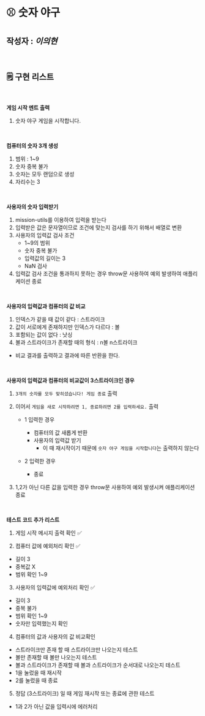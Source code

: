 # ⚾️ 숫자 야구

## 작성자 : _이의현_

<br>
   
## 🗒 구현 리스트

<br>

**게임 시작 멘트 출력**

1.  숫자 야구 게임을 시작합니다.

<br>

**컴퓨터의 숫자 3개 생성**

1. 범위 : 1~9
2. 숫자 중복 불가
3. 숫자는 모두 랜덤으로 생성
4. 자리수는 3

<br>

**사용자의 숫자 입력받기**

1. mission-utils를 이용하여 입력을 받는다
2. 입력받은 값은 문자열이므로 조건에 맞는지 검사를 하기 위해서 배열로 변환
3. 사용자의 입력값 검사 조건
   - 1~9의 범위
   - 숫자 중복 불가
   - 입력값의 길이는 3
   - NaN 검사
4. 입력값 검사 조건을 통과하지 못하는 경우 throw문 사용하여 예외 발생하여 애플리케이션 종료

<br>

**사용자의 입력값과 컴퓨터의 값 비교**

1. 인덱스가 같을 때 값이 같다 : 스트라이크
2. 값이 서로에게 존재하지만 인덱스가 다르다 : 볼
3. 포함되는 값이 없다 : 낫싱
4. 볼과 스트라이크가 존재할 때의 형식 : n볼 n스트라이크

- 비교 결과를 출력하고 결과에 따른 반환을 한다.

<br>

**사용자의 입력값과 컴퓨터의 비교값이 3스트라이크인 경우**

1. `3개의 숫자를 모두 맞히셨습니다! 게임 종료` 출력
2. 이어서 `게임을 새로 시작하려면 1, 종료하려면 2를 입력하세요.` 출력

   - 1 입력한 경우

     - 컴퓨터의 값 새롭게 반환
     - 사용자의 입력값 받기
       - 이 때 재시작이기 때문에 `숫자 야구 게임을 시작합니다`는 출력하지 않는다

   - 2 입력한 경우
     - 종료

3. 1,2가 아닌 다른 값을 입력한 경우 throw문 사용하여 예외 발생시켜 애플리케이션 종료

<br>

**테스트 코드 추가 리스트**

1. 게임 시작 메시지 출력 확인 ✅

2. 컴퓨터 값에 예외처리 확인 ✅

- 길이 3
- 중복값 X
- 범위 확인 1~9

3. 사용자의 입력값에 예외처리 확인 ✅

- 길이 3
- 중복 불가
- 범위 확인 1~9
- 숫자만 입력했는지 확인

4. 컴퓨터의 값과 사용자의 값 비교확인

- 스트라이크만 존재 할 때 스트라이크만 나오는지 테스트
- 볼만 존재할 때 볼만 나오는지 테스트
- 볼과 스트라이크가 존재할 때 볼과 스트라이크가 순서대로 나오는지 테스트
- 1을 눌렀을 때 재시작
- 2를 눌렀을 때 종료

5. 정답 (3스트라이크) 일 때 게임 재시작 또는 종료에 관한 테스트

- 1과 2가 아닌 값을 입력시에 에러처리
